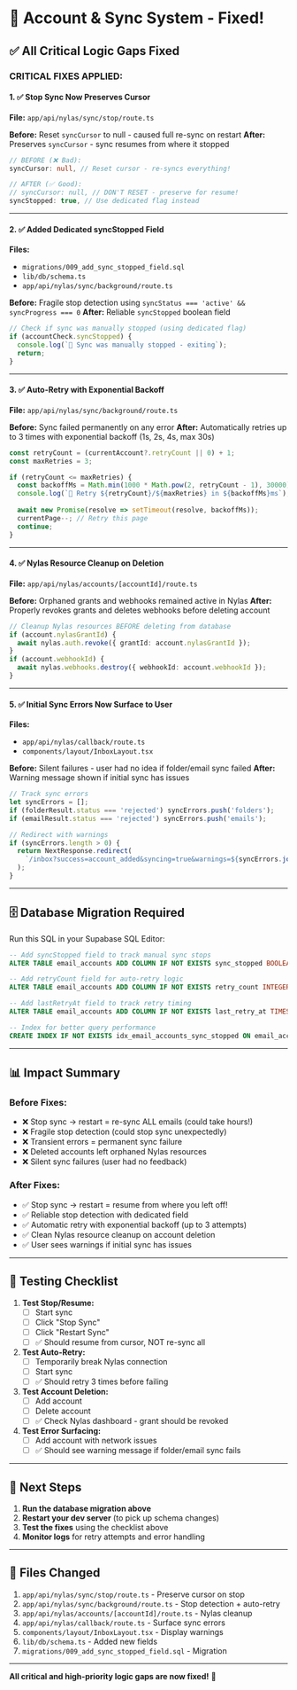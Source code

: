 # 🎉 Account & Sync System - Fixed!

## ✅ **All Critical Logic Gaps Fixed**

### **CRITICAL FIXES APPLIED:**

#### **1. ✅ Stop Sync Now Preserves Cursor**
**File:** `app/api/nylas/sync/stop/route.ts`

**Before:** Reset `syncCursor` to null - caused full re-sync on restart
**After:** Preserves `syncCursor` - sync resumes from where it stopped

```typescript
// BEFORE (❌ Bad):
syncCursor: null, // Reset cursor - re-syncs everything!

// AFTER (✅ Good):
// syncCursor: null, // DON'T RESET - preserve for resume!
syncStopped: true, // Use dedicated flag instead
```

---

#### **2. ✅ Added Dedicated syncStopped Field**
**Files:** 
- `migrations/009_add_sync_stopped_field.sql`
- `lib/db/schema.ts`
- `app/api/nylas/sync/background/route.ts`

**Before:** Fragile stop detection using `syncStatus === 'active' && syncProgress === 0`
**After:** Reliable `syncStopped` boolean field

```typescript
// Check if sync was manually stopped (using dedicated flag)
if (accountCheck.syncStopped) {
  console.log(`🛑 Sync was manually stopped - exiting`);
  return;
}
```

---

#### **3. ✅ Auto-Retry with Exponential Backoff**
**File:** `app/api/nylas/sync/background/route.ts`

**Before:** Sync failed permanently on any error
**After:** Automatically retries up to 3 times with exponential backoff (1s, 2s, 4s, max 30s)

```typescript
const retryCount = (currentAccount?.retryCount || 0) + 1;
const maxRetries = 3;

if (retryCount <= maxRetries) {
  const backoffMs = Math.min(1000 * Math.pow(2, retryCount - 1), 30000);
  console.log(`🔄 Retry ${retryCount}/${maxRetries} in ${backoffMs}ms`);
  
  await new Promise(resolve => setTimeout(resolve, backoffMs));
  currentPage--; // Retry this page
  continue;
}
```

---

#### **4. ✅ Nylas Resource Cleanup on Deletion**
**File:** `app/api/nylas/accounts/[accountId]/route.ts`

**Before:** Orphaned grants and webhooks remained active in Nylas
**After:** Properly revokes grants and deletes webhooks before deleting account

```typescript
// Cleanup Nylas resources BEFORE deleting from database
if (account.nylasGrantId) {
  await nylas.auth.revoke({ grantId: account.nylasGrantId });
}
if (account.webhookId) {
  await nylas.webhooks.destroy({ webhookId: account.webhookId });
}
```

---

#### **5. ✅ Initial Sync Errors Now Surface to User**
**Files:**
- `app/api/nylas/callback/route.ts`
- `components/layout/InboxLayout.tsx`

**Before:** Silent failures - user had no idea if folder/email sync failed
**After:** Warning message shown if initial sync has issues

```typescript
// Track sync errors
let syncErrors = [];
if (folderResult.status === 'rejected') syncErrors.push('folders');
if (emailResult.status === 'rejected') syncErrors.push('emails');

// Redirect with warnings
if (syncErrors.length > 0) {
  return NextResponse.redirect(
    `/inbox?success=account_added&syncing=true&warnings=${syncErrors.join(',')}`
  );
}
```

---

## 🗄️ **Database Migration Required**

Run this SQL in your Supabase SQL Editor:

```sql
-- Add syncStopped field to track manual sync stops
ALTER TABLE email_accounts ADD COLUMN IF NOT EXISTS sync_stopped BOOLEAN DEFAULT false;

-- Add retryCount field for auto-retry logic
ALTER TABLE email_accounts ADD COLUMN IF NOT EXISTS retry_count INTEGER DEFAULT 0;

-- Add lastRetryAt field to track retry timing
ALTER TABLE email_accounts ADD COLUMN IF NOT EXISTS last_retry_at TIMESTAMP;

-- Index for better query performance
CREATE INDEX IF NOT EXISTS idx_email_accounts_sync_stopped ON email_accounts(sync_stopped);
```

---

## 📊 **Impact Summary**

### **Before Fixes:**
- ❌ Stop sync → restart = re-sync ALL emails (could take hours!)
- ❌ Fragile stop detection (could stop sync unexpectedly)
- ❌ Transient errors = permanent sync failure
- ❌ Deleted accounts left orphaned Nylas resources
- ❌ Silent sync failures (user had no feedback)

### **After Fixes:**
- ✅ Stop sync → restart = resume from where you left off!
- ✅ Reliable stop detection with dedicated field
- ✅ Automatic retry with exponential backoff (up to 3 attempts)
- ✅ Clean Nylas resource cleanup on account deletion
- ✅ User sees warnings if initial sync has issues

---

## 🎯 **Testing Checklist**

1. **Test Stop/Resume:**
   - [ ] Start sync
   - [ ] Click "Stop Sync"
   - [ ] Click "Restart Sync"
   - [ ] ✅ Should resume from cursor, NOT re-sync all

2. **Test Auto-Retry:**
   - [ ] Temporarily break Nylas connection
   - [ ] Start sync
   - [ ] ✅ Should retry 3 times before failing

3. **Test Account Deletion:**
   - [ ] Add account
   - [ ] Delete account
   - [ ] ✅ Check Nylas dashboard - grant should be revoked

4. **Test Error Surfacing:**
   - [ ] Add account with network issues
   - [ ] ✅ Should see warning message if folder/email sync fails

---

## 🚀 **Next Steps**

1. **Run the database migration above**
2. **Restart your dev server** (to pick up schema changes)
3. **Test the fixes** using the checklist above
4. **Monitor logs** for retry attempts and error handling

---

## 📝 **Files Changed**

1. `app/api/nylas/sync/stop/route.ts` - Preserve cursor on stop
2. `app/api/nylas/sync/background/route.ts` - Stop detection + auto-retry
3. `app/api/nylas/accounts/[accountId]/route.ts` - Nylas cleanup
4. `app/api/nylas/callback/route.ts` - Surface sync errors
5. `components/layout/InboxLayout.tsx` - Display warnings
6. `lib/db/schema.ts` - Added new fields
7. `migrations/009_add_sync_stopped_field.sql` - Migration

---

**All critical and high-priority logic gaps are now fixed!** 🎉

